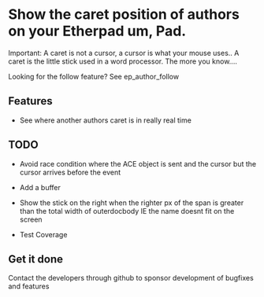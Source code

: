 # Show the caret position of authors on your Etherpad um, Pad.

Important: A caret is not a cursor, a cursor is what your mouse uses.. A caret is the little stick used in a word processor.  The more you know....

Looking for the follow feature?  See ep_author_follow

## Features
* See where another authors caret is in really real time

## TODO

* Avoid race condition where the ACE object is sent and the cursor but the cursor arrives before the event

* Add a buffer

* Show the stick on the right when the righter px of the span is greater than the total width of outerdocbody IE the name doesnt fit on the screen

* Test Coverage

## Get it done

Contact the developers through github to sponsor development of bugfixes and features

